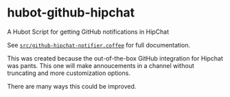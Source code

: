 # hubot-github-hipchat

A Hubot Script for getting GitHub notifications in HipChat

See [`src/github-hipchat-notifier.coffee`](src/github-hipchat-notifier.coffee) for full documentation.

This was created because the out-of-the-box GitHub integration for Hipchat
was pants. This one will make annoucements in a channel without truncating
and more customization options.

There are many ways this could be improved.